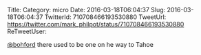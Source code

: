 Title: 
Category: micro
Date: 2016-03-18T06:04:37
Slug: 2016-03-18T06:04:37
TwitterId: 710708466193530880
TweetUrl: https://twitter.com/mark_philpot/status/710708466193530880
ReTweetUser: 

[@bohford](https://twitter.com/bohford) there used to be one on he way to Tahoe
